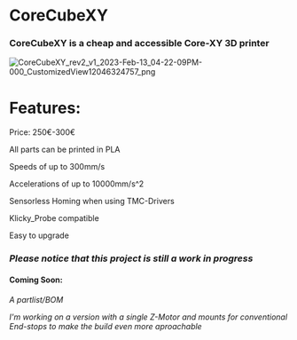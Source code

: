 
# CoreCubeXY

### CoreCubeXY is a cheap and accessible Core-XY 3D printer

![CoreCubeXY_rev2_v1_2023-Feb-13_04-22-09PM-000_CustomizedView12046324757_png](https://user-images.githubusercontent.com/115323100/218516080-381e7306-f9e4-44a5-a19b-fbc15de0474d.png)


# Features:

Price: 250€-300€

All parts can be printed in PLA

Speeds of up to 300mm/s

Accelerations of up to 10000mm/s^2

Sensorless Homing when using TMC-Drivers  

Klicky_Probe compatible

Easy to upgrade 

### ***Please notice that this project is still a work in progress***

#### Coming Soon:

_A partlist/BOM_

_I'm working on a version with a single Z-Motor and mounts for conventional End-stops to make the build even more aproachable_





